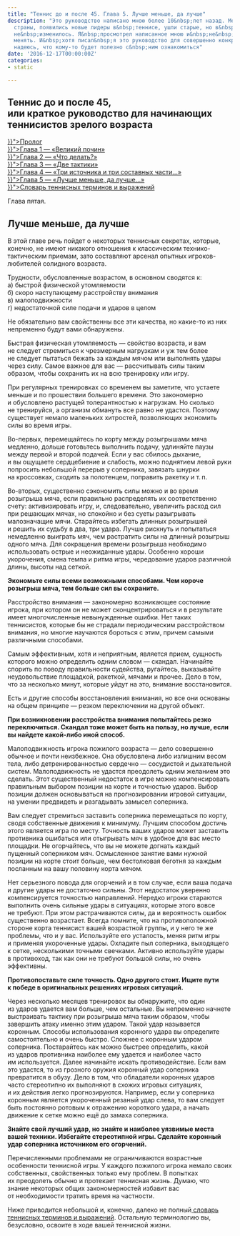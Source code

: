 ```yaml
---
title: "Теннис до и после 45. Глава 5. Лучше меньше, да лучше"
description: "Это руководство написано мною более 10&nbsp;лет назад. Менялись президенты
  страны, появились новые лидеры в&nbsp;теннисе, ушли старые, но в&nbsp;игре-то ничего
  не&nbsp;изменилось. Я&nbsp;просмотрел написанное мною и&nbsp;не&nbsp;стал ничего
  менять. И&nbsp;хотя писал&nbsp;я это руководство для совершенно конкретного человека,
  надеюсь, что кому-то будет полезно с&nbsp;ним ознакомиться"
date: '2016-12-17T00:00:00Z'
categories:
- static

---
```

<h2>Теннис до и после 45,<br />или краткое руководство для начинающих теннисистов зрелого возраста</h2>
<p><a href="{{< relref "tennis.md" >}}">Пролог</a><br /><a href="{{< relref "01.md" >}}">Глава 1 &mdash; &laquo;Великий почин&raquo;</a><br /><a href="{{< relref "02.md" >}}">Глава 2 &mdash; &laquo;Что делать?&raquo;</a><br /><a href="{{< relref "03.md" >}}">Глава 3 &mdash; &laquo;Две тактики&raquo;</a><br /><a href="{{< relref "04.md" >}}">Глава 4 &mdash; &laquo;Три источника и три составных части&hellip;&raquo;</a><br /><a href="{{< relref "05.md" >}}">Глава 5 &mdash; &laquo;Лучше меньше, да лучше&hellip;&raquo;</a><br /><a href="{{< relref "06.md" >}}">Словарь теннисных терминов и выражений</a></p>
<p>Глава пятая.</p>
<h2>Лучше меньше, да&nbsp;лучше</h2>
<p>B&nbsp;этой главе речь пойдет o&nbsp;некоторых теннисных секретах, которые, конечно, не&nbsp;имеют никакого отношения к&nbsp;классическим технико-тактическим приемам, зато составляют арсенал опытных игроков-любителей солидного возраста.</p>
<p>Трудности, обусловленные возрастом, в&nbsp;основном сводятся к:<br /> а) быстрой физической утомляемости<br /> б) скоро наступающему расстройству внимания<br /> в) малоподвижности<br /> г) недостаточной силе подачи и&nbsp;ударов в&nbsp;целом</p>
<p>Не&nbsp;обязательно вам свойственны все эти качества, но&nbsp;какие-то из&nbsp;них непременно будут вами обнаружены.</p>
<p>Быстрая физическая утомляемость&nbsp;&mdash; свойство возраста, и&nbsp;вам не&nbsp;следует стремиться к&nbsp;чрезмерным нагрузкам и&nbsp;уж&nbsp;тем более не&nbsp;следует пытаться бежать за&nbsp;каждым мячом или выполнять удары через силу. Самое важное для вас&nbsp;&mdash; рассчитывать силы таким образом, чтобы сохранить их&nbsp;на&nbsp;всю тренировку или игру.</p>
<p>При регулярных тренировках со&nbsp;временем вы&nbsp;заметите, что устаете меньше и&nbsp;по&nbsp;прошествии большего времени. Это закономерно и&nbsp;обусловлено растущей толерантностью к&nbsp;нагрузкам. Но&nbsp;сколько не&nbsp;тренируйся, a&nbsp;организм обмануть все равно не&nbsp;удастся. Поэтому существует немало маленьких хитростей, позволяющих экономить силы во&nbsp;время игры.</p>
<p>Во-первых, перемещайтесь по&nbsp;корту между розыгрышами мяча медленно, дольше готовьтесь выполнить подачу, удлиняйте паузы между первой и&nbsp;второй подачей. Если y&nbsp;вас сбилось дыхание, и&nbsp;вы&nbsp;ощущаете сердцебиение и&nbsp;слабость, можно поднятием левой руки попросить небольшой перерыв y&nbsp;соперника, завязать шнурки на&nbsp;кроссовках, сходить за&nbsp;полотенцем, поправить ракетку и т.&thinsp;п.</p>
<p>Во-вторых, существенно сэкономить силы можно и&nbsp;во&nbsp;время розыгрыша мяча, если правильно распределять их&nbsp;соответственно счету: активизировать игру, и, следовательно, увеличить расход сил при решающих мячах, но&nbsp;спокойно и&nbsp;без суеты разыгрывать малозначащие мячи. Старайтесь избегать длинных розыгрышей<span style="text-decoration: underline;"> </span>и&nbsp;решить их&nbsp;судьбу в&nbsp;два, три удара. Лучше рискнуть и&nbsp;попытаться немедленно выиграть мяч, чем растратить силы на&nbsp;длинный розыгрыш одного мяча. Для сокращения времени розыгрыша необходимо использовать острые и&nbsp;неожиданные удары. Особенно хороши укорочения, смена темпа и&nbsp;ритма игры, чередование ударов различной длины, высоты над сеткой.</p>
<p></p>
<p><strong>Экономьте силы всеми возможными способами. Чем короче розыгрыш мяча, тем больше сил вы&nbsp;сохраните.</strong></p>
<p></p>
<p></p>
<p>Расстройство внимания &mdash;&nbsp;закономерно возникающее состояние игрока, при котором он&nbsp;не&nbsp;может сконцентрироваться и&nbsp;в&nbsp;результате имеет многочисленные невынужденные ошибки. Нет таких теннисистов, которые&nbsp;бы не&nbsp;страдали периодическим расстройством внимания, но&nbsp;многие научаются бороться c&nbsp;этим, причем самыми различными способами.</p>
<p>Самым эффективным, хотя и&nbsp;неприятным, является прием, сущность которого можно определить одним словом&nbsp;&mdash; скандал. Начинайте спорить по&nbsp;поводу правильности судейства, ругайтесь, выказывайте неудовольствие площадкой, ракеткой, мячами и&nbsp;прочее. Дело в&nbsp;том, что за&nbsp;несколько минут, которые уйдут на&nbsp;это, внимание восстановится.</p>
<p>Есть и&nbsp;другие способы восстановления внимания, но&nbsp;все они основаны на&nbsp;общем принципе&nbsp;&mdash; резком переключении на&nbsp;другой объект.</p>
<p><strong>При возникновении расстройства внимания попытайтесь резко переключиться. Скандал тоже может быть на&nbsp;пользу, но&nbsp;лучше, если вы&nbsp;найдете какой-либо иной способ.</strong></p>
<p>Малоподвижность игрока пожилого возраста&nbsp;&mdash; дело совершенно обычное и&nbsp;почти неизбежное. Она обусловлена либо излишним весом тела, либо детренированностью сердечно&nbsp;&mdash; сосудистой и&nbsp;дыхательной систем. Малоподвижность не&nbsp;удастся преодолеть одним желанием это сделать. Этот существенный недостаток в&nbsp;игре можно компенсировать правильным выбором позиции на&nbsp;корте и&nbsp;точностью ударов. Выбор позиции должен основываться на&nbsp;прогнозировании игровой ситуации, на&nbsp;умении предвидеть и&nbsp;разгадывать замысел соперника.</p>
<p>Вам следует стремиться заставить соперника перемещаться по&nbsp;корту, сводя собственные движения к&nbsp;минимуму. Лучшим способом достичь этого является игра по&nbsp;месту. Точность ваших ударов может заставить противника ошибаться или отыгрывать мяч в&nbsp;удобное для вас место площадки. Не огорчайтесь, что вы&nbsp;не&nbsp;можете догнать каждый пущенный соперником мяч. Осмысленное занятие вами нужной позиции на&nbsp;корте стоит больше, чем бестолковая беготня за&nbsp;каждым посланным на&nbsp;вашу половину корта мячом.</p>
<p>Нет серьезного повода для огорчений и&nbsp;в&nbsp;том случае, если ваша подача и&nbsp;другие удары не&nbsp;достаточно сильны. Этот недостаток уверенно компенсируется точностью направлений. Нередко игроки стараются выполнить очень сильные удары в&nbsp;ситуациях, которые этого вовсе не&nbsp;требуют. При этом растрачиваются силы, да&nbsp;и&nbsp;вероятность ошибок существенно возрастает. Всегда помните, что на&nbsp;противоположной стороне корта теннисист вашей возрастной группы, и&nbsp;y&nbsp;него те&nbsp;же проблемы, что и&nbsp;y&nbsp;вас. Используйте его усталость, меняя ритм игры и&nbsp;применяя укороченные удары. Охладите пыл соперника, выходящего к&nbsp;сетке, несколькими точными свечками. Активно используйте удары в&nbsp;противоход, так как они не&nbsp;требуют большой силы, но&nbsp;очень эффективны.</p>
<p><strong>Противопоставьте силе точность. Одно другого стоит. Ищите пути к&nbsp;победе в&nbsp;оригинальных решениях игровых ситуаций.</strong></p>
<p></p>
<p></p>
<p>Через несколько месяцев тренировок вы&nbsp;обнаружите, что один из&nbsp;ударов удается вам больше, чем остальные. Вы&nbsp;непременно начнете выстраивать тактику при розыгрыша мяча таким образом, чтобы завершить атаку именно этим ударом. Такой удар называется коронным. Способы использования коронного удара вы&nbsp;определите самостоятельно и&nbsp;очень быстро. Сложнее c&nbsp;коронным ударом соперника. Постарайтесь как можно быстрее определить, какой из&nbsp;ударов противника наиболее ему удается и&nbsp;наиболее часто им&nbsp;используется. Далее начинайте искать противодействие. Если вам это удастся, то&nbsp;из&nbsp;грозного оружия коронный удар соперника превратится в&nbsp;обузу. Дело в&nbsp;том, что обладатели коронных ударов часто стереотипно их&nbsp;выполняют в&nbsp;схожих игровых ситуациях, и&nbsp;их&nbsp;действия легко прогнозируются. Например, если y&nbsp;соперника коронным является укороченный резаный удар слева, то&nbsp;вам следует быть постоянно ротовым к&nbsp;отражению короткого удара, a&nbsp;начать движение к&nbsp;сетке можно ещё до&nbsp;замаха соперника.</p>
<p><strong>Знайте свой лучший удар, но&nbsp;знайте и&nbsp;наиболее уязвимые места вашей техники. Избегайте стереотипной игры. Сделайте коронный удар соперника источником его огорчений.</strong></p>
<p>Перечисленными проблемами не&nbsp;ограничиваются возрастные особенности теннисной игры. У&nbsp;каждого пожилого игрока немало своих собственных, свойственных только ему проблем. B&nbsp;попытках их&nbsp;преодолеть обычно и&nbsp;протекает теннисная жизнь. Думаю, что знание некоторых общих закономерностей избавит вас от&nbsp;необходимости тратить время на&nbsp;частности.</p>
<p>Ниже приводится небольшой и, конечно, далеко не&nbsp;полный<a href="[~47~]"> словарь теннисных терминов и&nbsp;выражений</a>. Остальную терминологию вы, безусловно, освоите в&nbsp;ходе вашей теннисной жизни.</p>
